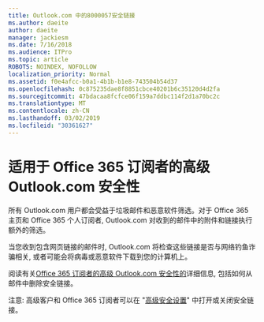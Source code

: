 ```yaml
---
title: Outlook.com 中的8000057安全链接
ms.author: daeite
author: daeite
manager: jackiesm
ms.date: 7/16/2018
ms.audience: ITPro
ms.topic: article
ROBOTS: NOINDEX, NOFOLLOW
localization_priority: Normal
ms.assetid: f0e4afcc-b0a1-4b1b-b1e8-743504b54d37
ms.openlocfilehash: 0c875235dae8f8851cbce40201b6c35120d4d2fa
ms.sourcegitcommit: 47bdacaa8fcfce06f159a7ddbc114f2d1a70bc2c
ms.translationtype: MT
ms.contentlocale: zh-CN
ms.lasthandoff: 03/02/2019
ms.locfileid: "30361627"
---
```

# <a name="advanced-outlookcom-security-for-office-365-subscribers"></a>适用于 Office 365 订阅者的高级 Outlook.com 安全性

所有 Outlook.com 用户都会受益于垃圾邮件和恶意软件筛选。对于 Office 365 主页和 Office 365 个人订阅者, Outlook.com 对收到的邮件中的附件和链接执行额外的筛选。
  
当您收到包含网页链接的邮件时, Outlook.com 将检查这些链接是否与网络钓鱼诈骗相关, 或者可能会将病毒或恶意软件下载到您的计算机上。
  
阅读有关[Office 365 订阅者的高级 Outlook.com 安全性的](https://go.microsoft.com/fwlink/p/?linkid=2006140)详细信息, 包括如何从邮件中删除安全链接。
  
注意: 高级客户和 Office 365 订阅者可以在 "[高级安全设置](https://outlook.live.com/mail/options/premium/security)" 中打开或关闭安全链接。